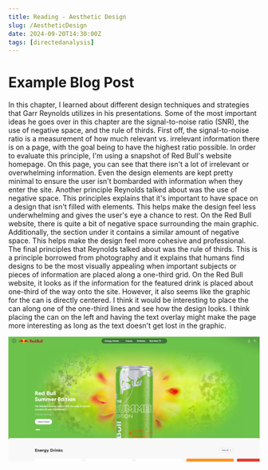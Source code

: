 ```yaml
---
title: Reading - Aesthetic Design
slug: /AestheticDesign
date: 2024-09-20T14:30:00Z
tags: [directedanalysis]
---
```


# Example Blog Post

In this chapter, I learned about different design techniques and strategies that Garr Reynolds utilizes in his presentations. Some of the most important ideas he goes over in this chapter are the signal-to-noise ratio (SNR), the use of negative space, and the rule of thirds. First off, the signal-to-noise ratio is a measurement of how much relevant vs. irrelevant information there is on a page, with the goal being to have the highest ratio possible. In order to evaluate this principle, I'm using a snapshot of Red Bull's website homepage. On this page, you can see that there isn't a lot of irrelevant or overwhelming information. Even the design elements are kept pretty minimal to ensure the user isn't bombarded with information when they enter the site. Another principle Reynolds talked about was the use of negative space. This principles explains that it's important to have space on a design that isn't filled with elements. This helps make the design feel less underwhelming and gives the user's eye a chance to rest. On the Red Bull website, there is quite a bit of negative space surrounding the main graphic. Additionally, the section under it contains a similar amount of negative space. This helps make the design feel more cohesive and professional. The final principles that Reynolds talked about was the rule of thirds. This is a principle borrowed from photography and it explains that humans find designs to be the most visually appealing when important subjects or pieces of information are placed along a one-third grid. On the Red Bull website, it looks as if the information for the featured drink is placed about one-third of the way onto the site. However, it also seems like the graphic for the can is directly centered. I think it would be interesting to place the can along one of the one-third lines and see how the design looks. I think placing the can on the left and having the text overlay might make the page more interesting as long as the text doesn't get lost in the graphic.

	
![alt text](image.png)